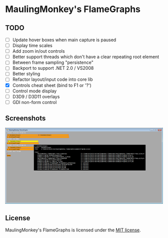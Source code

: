 # MaulingMonkey's FlameGraphs

## TODO

- [ ] Update hover boxes when main capture is paused
- [ ] Display time scales
- [ ] Add zoom in/out controls
- [ ] Better support threads which don't have a clear repeating root element
- [ ] Between frame sampling "persistence"
- [ ] Backport to support .NET 2.0 / VS2008
- [ ] Better styling
- [ ] Refactor layout/input code into core lib
- [x] Controls cheat sheet (bind to F1 or '?')
- [ ] Control mode display
- [ ] D3D9 / D3D11 overlays
- [ ] GDI non-form control

## Screenshots

![Screenshot](.projnfo/screenshots/1.png "Screenshot")

## License

MaulingMonkey's FlameGraphs is licensed under the [MIT license](LICENSE.txt).
